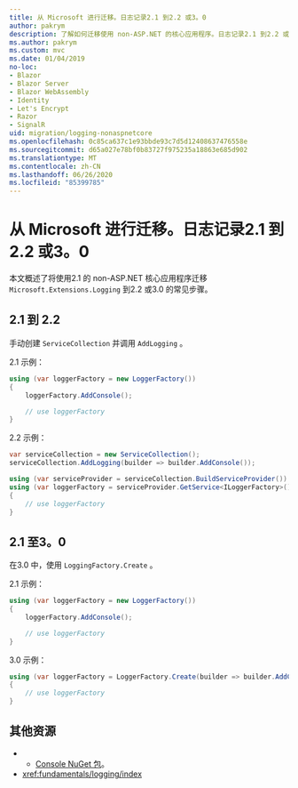 ```yaml
---
title: 从 Microsoft 进行迁移。日志记录2.1 到2.2 或3。0
author: pakrym
description: 了解如何迁移使用 non-ASP.NET 的核心应用程序。日志记录2.1 到2.2 或3.0。
ms.author: pakrym
ms.custom: mvc
ms.date: 01/04/2019
no-loc:
- Blazor
- Blazor Server
- Blazor WebAssembly
- Identity
- Let's Encrypt
- Razor
- SignalR
uid: migration/logging-nonaspnetcore
ms.openlocfilehash: 0c85ca637c1e93bbde93c7d5d12408637476558e
ms.sourcegitcommit: d65a027e78bf0b83727f975235a18863e685d902
ms.translationtype: MT
ms.contentlocale: zh-CN
ms.lasthandoff: 06/26/2020
ms.locfileid: "85399785"
---
```

# <a name="migrate-from-microsoftextensionslogging-21-to-22-or-30"></a>从 Microsoft 进行迁移。日志记录2.1 到2.2 或3。0

本文概述了将使用2.1 的 non-ASP.NET 核心应用程序迁移 `Microsoft.Extensions.Logging` 到2.2 或3.0 的常见步骤。

## <a name="21-to-22"></a>2.1 到 2.2

手动创建 `ServiceCollection` 并调用 `AddLogging` 。

2.1 示例：

```csharp
using (var loggerFactory = new LoggerFactory())
{
    loggerFactory.AddConsole();

    // use loggerFactory
}
```

2.2 示例：

```csharp
var serviceCollection = new ServiceCollection();
serviceCollection.AddLogging(builder => builder.AddConsole());

using (var serviceProvider = serviceCollection.BuildServiceProvider())
using (var loggerFactory = serviceProvider.GetService<ILoggerFactory>())
{
    // use loggerFactory
}
```

## <a name="21-to-30"></a>2.1 至3。0

在3.0 中，使用 `LoggingFactory.Create` 。

2.1 示例：

```csharp
using (var loggerFactory = new LoggerFactory())
{
    loggerFactory.AddConsole();

    // use loggerFactory
}
```

3.0 示例：

```csharp
using (var loggerFactory = LoggerFactory.Create(builder => builder.AddConsole()))
{
    // use loggerFactory
}
```

## <a name="additional-resources"></a>其他资源

* - [Console NuGet 包](https://www.nuget.org/packages/Microsoft.Extensions.Logging.Console/)。
* <xref:fundamentals/logging/index>
